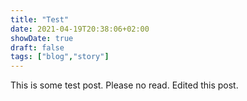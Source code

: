 ```yaml
---
title: "Test"
date: 2021-04-19T20:38:06+02:00
showDate: true
draft: false
tags: ["blog","story"]
---
```


This is some test post. Please no read. Edited this post.